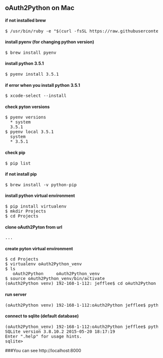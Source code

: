 ## oAuth2Python on Mac
#### if not installed brew
<pre>
$ /usr/bin/ruby -e "$(curl -fsSL https://raw.githubusercontent.com/Homebrew/install/master/install)"
</pre>
#### install pyenv (for changing python version)
<pre>
$ brew install pyenv
</pre>
#### install python 3.5.1
<pre>
$ pyenv install 3.5.1
</pre>
#### if error when you install python 3.5.1
<pre>
$ xcode-select --install
</pre>
#### check pyton versions
<pre>
$ pyenv versions
  * system
  3.5.1
$ pyenv local 3.5.1
  system
  * 3.5.1
</pre>
#### check pip 
<pre>
$ pip list
</pre>
#### if not install pip
<pre>
$ brew install -v python-pip
</pre>
#### install python virtual environment
<pre>
$ pip install virtualenv
$ mkdir Projects
$ cd Projects
</pre>
#### clone oAuth2Pyton from url
<pre>...</pre>
#### create pyton virtual environment
<pre>
$ cd Projects
$ virtualenv oAuth2Python_venv
$ ls
   oAuth2Python		oAuth2Python_venv
$ source oAuth2Python_venv/bin/activate
(oAuth2Python_venv) 192-168-1-112: jefflee$ cd oAuth2Python
</pre>
#### run server
<pre>
(oAuth2Python_venv) 192-168-1-112:oAuth2Python jefflee$ python manage.py runserver
</pre>

#### connect to sqlite (default database)
<pre>
(oAuth2Python_venv) 192-168-1-112:oAuth2Python jefflee$ python manage.py dbshell
SQLite version 3.8.10.2 2015-05-20 18:17:19
Enter ".help" for usage hints.
sqlite> 
</pre>

###You can see http://localhost:8000
